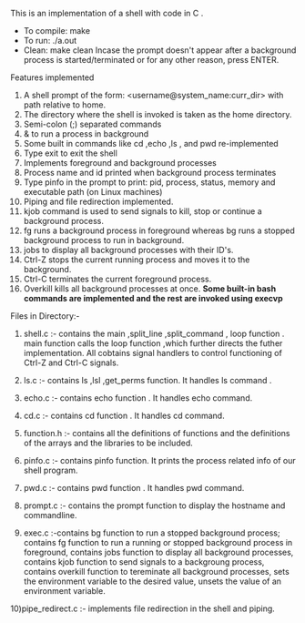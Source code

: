 This is an implementation of a shell with code in C .
* To compile: make 
* To run: ./a.out 
* Clean: make clean 
Incase the prompt doesn't appear after a background process is started/terminated or for any other reason, press ENTER.

Features implemented
1) A shell prompt of the form: <username@system_name:curr_dir> with path relative to home.
2) The directory where the shell is invoked is taken as the home directory.
3) Semi-colon (;) separated commands 
4) & to run a process in background 
5) Some built in commands like cd ,echo ,ls , and pwd re-implemented 
5) Type exit to exit the shell 
6) Implements foreground and background processes 
7) Process name and id printed when background process terminates 
8) Type pinfo in the prompt to print: pid, process, status, memory and executable path (on Linux machines) 
9) Piping and file redirection implemented. 
10) kjob command is used to send signals to kill, stop or continue a background process.
11) fg runs a background process in foreground whereas bg runs a stopped background process to run in background.
12) jobs to display all background processes with their ID's.
13) Ctrl-Z stops the current running process and moves  it to the background.
14) Ctrl-C terminates the current foreground process.
15) Overkill kills all background processes at once.
	**Some built-in bash commands are implemented and the rest are invoked using execvp**

Files in Directory:-

1) shell.c           :- contains the main ,split_line ,split_command , loop function . main function calls the loop function ,which further directs the futher implementation. All cobtains signal handlers to control functioning of Ctrl-Z and Ctrl-C signals.

2) ls.c             :- contains ls ,lsl ,get_perms function. It handles ls command .

3) echo.c           :- contains echo function . It handles echo command.

4) cd.c       		:- contains cd function . It handles cd command.

5) function.h 		:- contains all the definitions of functions and the definitions of the arrays and the libraries to be included.

6) pinfo.c    		:- contains pinfo function. It prints the process related info of our shell program.

7) pwd.c      		:- contains pwd function . It handles pwd command.

8) prompt.c :- contains the prompt function to display the hostname and commandline.

9) exec.c :-contains bg function to run a stopped background process; contains fg function to run a running or stopped background process in foreground,  contains jobs function to display all background processes, contains kjob function to send signals to a backgroung process, contains overkill function to tereminate all background processes,  sets the environment variable to the desired value, unsets the value of an environment variable.

10)pipe_redirect.c :- implements file redirection in the shell and piping.
